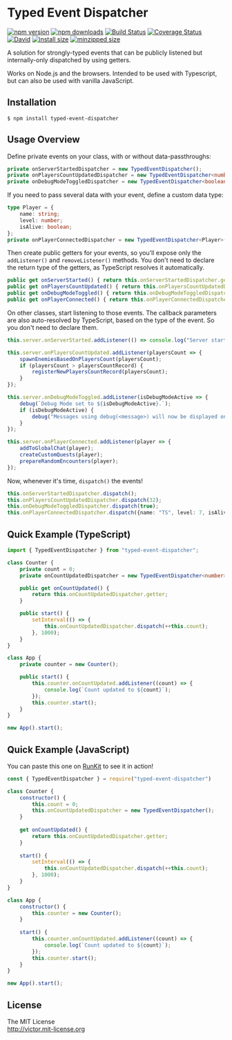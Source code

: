 # Typed Event Dispatcher

[![npm version](https://img.shields.io/npm/v/typed-event-dispatcher.svg?style=flat)](https://www.npmjs.org/package/typed-event-dispatcher)
[![npm downloads](https://img.shields.io/npm/dm/typed-event-dispatcher.svg?style=flat)](http://npm-stat.com/charts.html?package=typed-event-dispatcher)
[![Build Status](https://travis-ci.com/felladrin/typed-event-dispatcher.svg?branch=master)](https://travis-ci.com/felladrin/typed-event-dispatcher)
[![Coverage Status](https://coveralls.io/repos/github/felladrin/typed-event-dispatcher/badge.svg?branch=master)](https://coveralls.io/github/felladrin/typed-event-dispatcher?branch=master)
[![David](https://img.shields.io/david/felladrin/typed-event-dispatcher)](https://david-dm.org/felladrin/typed-event-dispatcher)
[![install size](https://packagephobia.now.sh/badge?p=typed-event-dispatcher)](https://packagephobia.now.sh/result?p=typed-event-dispatcher)
[![minzipped size](https://img.shields.io/bundlephobia/minzip/typed-event-dispatcher)](https://bundlephobia.com/result?p=typed-event-dispatcher)

A solution for strongly-typed events that can be publicly listened but internally-only dispatched by using getters.

Works on Node.js and the browsers. Intended to be used with Typescript, but can also be used with vanilla JavaScript.

## Installation

```shell script
$ npm install typed-event-dispatcher
```

## Usage Overview

Define private events on your class, with or without data-passthroughs:

```typescript
private onServerStartedDispatcher = new TypedEventDispatcher();
private onPlayersCountUpdatedDispatcher = new TypedEventDispatcher<number>();
private onDebugModeToggledDispatcher = new TypedEventDispatcher<boolean>();
```

If you need to pass several data with your event, define a custom data type:

```typescript
type Player = {
    name: string;
    level: number;
    isAlive: boolean;
};
private onPlayerConnectedDispatcher = new TypedEventDispatcher<Player>();
```

Then create public getters for your events, so you'll expose only the `addListener()` and `removeListener()` methods.
You don't need to declare the return type of the getters, as TypeScript resolves it automatically.

```typescript
public get onServerStarted() { return this.onServerStartedDispatcher.getter; }
public get onPlayersCountUpdated() { return this.onPlayersCountUpdatedDispatcher.getter; }
public get onDebugModeToggled() { return this.onDebugModeToggledDispatcher.getter; }
public get onPlayerConnected() { return this.onPlayerConnectedDispatcher.getter; }
```

On other classes, start listening to those events.
The callback parameters are also auto-resolved by TypeScript,
based on the type of the event. So you don't need to declare them.

```typescript
this.server.onServerStarted.addListener(() => console.log("Server started!"));

this.server.onPlayersCountUpdated.addListener(playersCount => {
    spawnEnemiesBasedOnPlayersCount(playersCount);
    if (playersCount > playersCountRecord) {
        registerNewPlayersCountRecord(playersCount);
    }
});

this.server.onDebugModeToggled.addListener(isDebugModeActive => {
    debug(`Debug Mode set to ${isDebugModeActive}.`);
    if (isDebugModeActive) {
        debug("Messages using debug(<message>) will now be displayed on console.");
    }
});

this.server.onPlayerConnected.addListener(player => {
    addToGlobalChat(player);
    createCustomQuests(player);
    prepareRandomEncounters(player);
});
```

Now, whenever it's time, `dispatch()` the events!

```typescript
this.onServerStartedDispatcher.dispatch();
this.onPlayersCountUpdatedDispatcher.dispatch(32);
this.onDebugModeToggledDispatcher.dispatch(true);
this.onPlayerConnectedDispatcher.dispatch({name: "TS", level: 7, isAlive: true});
```

## Quick Example (TypeScript)

```typescript
import { TypedEventDispatcher } from "typed-event-dispatcher";

class Counter {
    private count = 0;
    private onCountUpdatedDispatcher = new TypedEventDispatcher<number>();

    public get onCountUpdated() {
        return this.onCountUpdatedDispatcher.getter;
    }

    public start() {
        setInterval(() => {    
            this.onCountUpdatedDispatcher.dispatch(++this.count);
        }, 1000);
    }
}

class App {
    private counter = new Counter();

    public start() {
        this.counter.onCountUpdated.addListener((count) => {
            console.log(`Count updated to ${count}`);
        });
        this.counter.start();
    }
}

new App().start();
```

## Quick Example (JavaScript)

You can paste this one on [RunKit](https://npm.runkit.com/typed-event-dispatcher) to see it in action!

```javascript
const { TypedEventDispatcher } = require("typed-event-dispatcher")

class Counter {
    constructor() {
        this.count = 0;
        this.onCountUpdatedDispatcher = new TypedEventDispatcher();
    }
    
    get onCountUpdated() {
        return this.onCountUpdatedDispatcher.getter;
    }
    
    start() {
        setInterval(() => {
            this.onCountUpdatedDispatcher.dispatch(++this.count);
        }, 1000);
    }
}

class App {
    constructor() {
        this.counter = new Counter();
    }
    
    start() {
        this.counter.onCountUpdated.addListener((count) => {
            console.log(`Count updated to ${count}`);
        });
        this.counter.start();
    }
}

new App().start();
```

## License

The MIT License  
<http://victor.mit-license.org>
